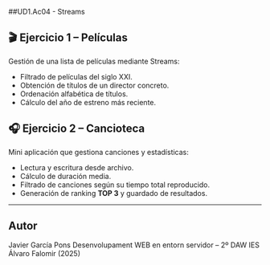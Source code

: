 ##UD1.Ac04 - Streams

## 🎬 Ejercicio 1 – Películas
Gestión de una lista de películas mediante Streams:
- Filtrado de películas del siglo XXI.  
- Obtención de títulos de un director concreto.  
- Ordenación alfabética de títulos.  
- Cálculo del año de estreno más reciente.  

## 🎧 Ejercicio 2 – Cancioteca
Mini aplicación que gestiona canciones y estadísticas:
- Lectura y escritura desde archivo.  
- Cálculo de duración media.  
- Filtrado de canciones según su tiempo total reproducido.
- Generación de ranking **TOP 3** y guardado de resultados.

---

## Autor

Javier García Pons
Desenvolupament WEB en entorn servidor – 2º DAW
IES Álvaro Falomir (2025)
